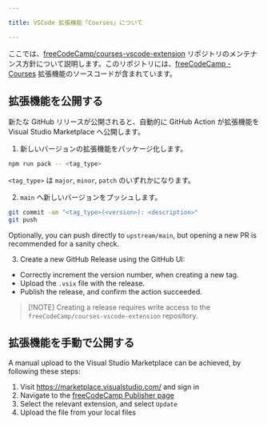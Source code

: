 ```yaml
---

title: VSCode 拡張機能「Courses」について

---
```


ここでは、[freeCodeCamp/courses-vscode-extension](https://github.com/freeCodeCamp/courses-vscode-extension) リポジトリのメンテナンス方針について説明します。このリポジトリには、[freeCodeCamp - Courses](https://marketplace.visualstudio.com/items?itemName=freeCodeCamp.freecodecamp-courses) 拡張機能のソースコードが含まれています。

## 拡張機能を公開する

新たな GitHub リリースが公開されると、自動的に GitHub Action が拡張機能を Visual Studio Marketplace へ公開します。

1. 新しいバージョンの拡張機能をパッケージ化します。

```bash
npm run pack -- <tag_type>
```

`<tag_type>` は `major`, `minor`, `patch` のいずれかになります。

2. `main` へ新しいバージョンをプッシュします。

```bash
git commit -am "<tag_type>(<version>): <description>"
git push
```

Optionally, you can push directly to `upstream/main`, but opening a new PR is recommended for a sanity check.

3. Create a new GitHub Release using the GitHub UI:

- Correctly increment the version number, when creating a new tag.
- Upload the `.vsix` file with the release.
- Publish the release, and confirm the action succeeded.

> [!NOTE] Creating a release requires write access to the `freeCodeCamp/courses-vscode-extension` repository.

## 拡張機能を手動で公開する

A manual upload to the Visual Studio Marketplace can be achieved, by following these steps:

1. Visit https://marketplace.visualstudio.com/ and sign in
2. Navigate to the [freeCodeCamp Publisher page](https://marketplace.visualstudio.com/manage/publishers/freecodecamp)
3. Select the relevant extension, and select `Update`
4. Upload the file from your local files
